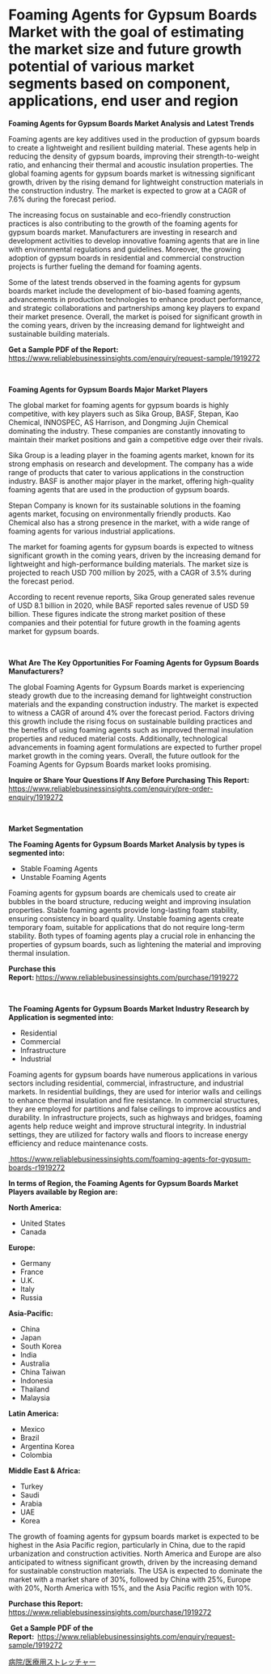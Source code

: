 <p><h1>Foaming Agents for Gypsum Boards Market with the goal of estimating the market size and future growth potential of various market segments based on component, applications, end user and region</h1></p><p><strong>Foaming Agents for Gypsum Boards Market Analysis and Latest Trends</strong></p>
<p><p>Foaming agents are key additives used in the production of gypsum boards to create a lightweight and resilient building material. These agents help in reducing the density of gypsum boards, improving their strength-to-weight ratio, and enhancing their thermal and acoustic insulation properties. The global foaming agents for gypsum boards market is witnessing significant growth, driven by the rising demand for lightweight construction materials in the construction industry. The market is expected to grow at a CAGR of 7.6% during the forecast period.</p><p>The increasing focus on sustainable and eco-friendly construction practices is also contributing to the growth of the foaming agents for gypsum boards market. Manufacturers are investing in research and development activities to develop innovative foaming agents that are in line with environmental regulations and guidelines. Moreover, the growing adoption of gypsum boards in residential and commercial construction projects is further fueling the demand for foaming agents.</p><p>Some of the latest trends observed in the foaming agents for gypsum boards market include the development of bio-based foaming agents, advancements in production technologies to enhance product performance, and strategic collaborations and partnerships among key players to expand their market presence. Overall, the market is poised for significant growth in the coming years, driven by the increasing demand for lightweight and sustainable building materials.</p></p>
<p><strong>Get a Sample PDF of the Report:&nbsp;</strong> <a href="https://www.reliablebusinessinsights.com/enquiry/request-sample/1919272">https://www.reliablebusinessinsights.com/enquiry/request-sample/1919272</a></p>
<p>&nbsp;</p>
<p><strong>Foaming Agents for Gypsum Boards Major Market Players</strong></p>
<p><p>The global market for foaming agents for gypsum boards is highly competitive, with key players such as Sika Group, BASF, Stepan, Kao Chemical, INNOSPEC, AS Harrison, and Dongming Jujin Chemical dominating the industry. These companies are constantly innovating to maintain their market positions and gain a competitive edge over their rivals.</p><p>Sika Group is a leading player in the foaming agents market, known for its strong emphasis on research and development. The company has a wide range of products that cater to various applications in the construction industry. BASF is another major player in the market, offering high-quality foaming agents that are used in the production of gypsum boards.</p><p>Stepan Company is known for its sustainable solutions in the foaming agents market, focusing on environmentally friendly products. Kao Chemical also has a strong presence in the market, with a wide range of foaming agents for various industrial applications.</p><p>The market for foaming agents for gypsum boards is expected to witness significant growth in the coming years, driven by the increasing demand for lightweight and high-performance building materials. The market size is projected to reach USD 700 million by 2025, with a CAGR of 3.5% during the forecast period.</p><p>According to recent revenue reports, Sika Group generated sales revenue of USD 8.1 billion in 2020, while BASF reported sales revenue of USD 59 billion. These figures indicate the strong market position of these companies and their potential for future growth in the foaming agents market for gypsum boards.</p></p>
<p>&nbsp;</p>
<p><strong>What Are The Key Opportunities For Foaming Agents for Gypsum Boards Manufacturers?</strong></p>
<p><p>The global Foaming Agents for Gypsum Boards market is experiencing steady growth due to the increasing demand for lightweight construction materials and the expanding construction industry. The market is expected to witness a CAGR of around 4% over the forecast period. Factors driving this growth include the rising focus on sustainable building practices and the benefits of using foaming agents such as improved thermal insulation properties and reduced material costs. Additionally, technological advancements in foaming agent formulations are expected to further propel market growth in the coming years. Overall, the future outlook for the Foaming Agents for Gypsum Boards market looks promising.</p></p>
<p><strong>Inquire or Share Your Questions If Any Before Purchasing This Report:</strong> <a href="https://www.reliablebusinessinsights.com/enquiry/pre-order-enquiry/1919272">https://www.reliablebusinessinsights.com/enquiry/pre-order-enquiry/1919272</a></p>
<p>&nbsp;</p>
<p><strong>Market Segmentation</strong></p>
<p><strong>The Foaming Agents for Gypsum Boards Market Analysis by types is segmented into:</strong></p>
<p><ul><li>Stable Foaming Agents</li><li>Unstable Foaming Agents</li></ul></p>
<p><p>Foaming agents for gypsum boards are chemicals used to create air bubbles in the board structure, reducing weight and improving insulation properties. Stable foaming agents provide long-lasting foam stability, ensuring consistency in board quality. Unstable foaming agents create temporary foam, suitable for applications that do not require long-term stability. Both types of foaming agents play a crucial role in enhancing the properties of gypsum boards, such as lightening the material and improving thermal insulation.</p></p>
<p><strong>Purchase this Report:&nbsp;</strong><a href="https://www.reliablebusinessinsights.com/purchase/1919272">https://www.reliablebusinessinsights.com/purchase/1919272</a></p>
<p>&nbsp;</p>
<p><strong>The Foaming Agents for Gypsum Boards Market Industry Research by Application is segmented into:</strong></p>
<p><ul><li>Residential</li><li>Commercial</li><li>Infrastructure</li><li>Industrial</li></ul></p>
<p><p>Foaming agents for gypsum boards have numerous applications in various sectors including residential, commercial, infrastructure, and industrial markets. In residential buildings, they are used for interior walls and ceilings to enhance thermal insulation and fire resistance. In commercial structures, they are employed for partitions and false ceilings to improve acoustics and durability. In infrastructure projects, such as highways and bridges, foaming agents help reduce weight and improve structural integrity. In industrial settings, they are utilized for factory walls and floors to increase energy efficiency and reduce maintenance costs.</p></p>
<p><a href="https://www.reliablebusinessinsights.com/foaming-agents-for-gypsum-boards-r1919272">&nbsp;https://www.reliablebusinessinsights.com/foaming-agents-for-gypsum-boards-r1919272</a></p>
<p><strong>In terms of Region, the Foaming Agents for Gypsum Boards Market Players available by Region are:</strong></p>
<p>
    <p> <strong> North America: </strong>
        <ul>
            <li>United States</li>
            <li>Canada</li>
        </ul>
        </p> 
    <p> <strong> Europe: </strong>
        <ul>
            <li>Germany</li>
            <li>France</li>
            <li>U.K.</li>
            <li>Italy</li>
            <li>Russia</li>
        </ul>
        </p> 
    <p> <strong> Asia-Pacific: </strong>
        <ul>
            <li>China</li>
            <li>Japan</li>
            <li>South Korea</li>
            <li>India</li>
            <li>Australia</li>
            <li>China Taiwan</li>
            <li>Indonesia</li>
            <li>Thailand</li>
            <li>Malaysia</li>
        </ul>
        </p> 
    <p> <strong> Latin America: </strong>
        <ul>
            <li>Mexico</li>
            <li>Brazil</li>
            <li>Argentina Korea</li>
            <li>Colombia</li>
        </ul>
        </p> 
    <p> <strong> Middle East & Africa: </strong>
        <ul>
            <li>Turkey</li>
            <li>Saudi</li>
            <li>Arabia</li>
            <li>UAE</li>
            <li>Korea</li>
        </ul>
    </p>
    </p>
<p><p>The growth of foaming agents for gypsum boards market is expected to be highest in the Asia Pacific region, particularly in China, due to the rapid urbanization and construction activities. North America and Europe are also anticipated to witness significant growth, driven by the increasing demand for sustainable construction materials. The USA is expected to dominate the market with a market share of 30%, followed by China with 25%, Europe with 20%, North America with 15%, and the Asia Pacific region with 10%.</p></p>
<p><strong>Purchase this Report: </strong><a href="https://www.reliablebusinessinsights.com/purchase/1919272">https://www.reliablebusinessinsights.com/purchase/1919272</a></p>
<p>&nbsp;<strong>Get a Sample PDF of the Report:&nbsp;&nbsp;</strong><a href="https://www.reliablebusinessinsights.com/enquiry/request-sample/1919272">https://www.reliablebusinessinsights.com/enquiry/request-sample/1919272</a></p>
<p><strong></strong></p>
<p><p><a href="https://github.com/TysonKub/Market-Research-Report-List-1/blob/main/7457721139025.md">病院/医療用ストレッチャー</a></p></p>